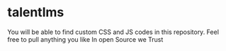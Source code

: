 # talentlms
You will be able to find custom CSS and JS codes in this repository.
Feel free to pull anything you like
In open Source we Trust
